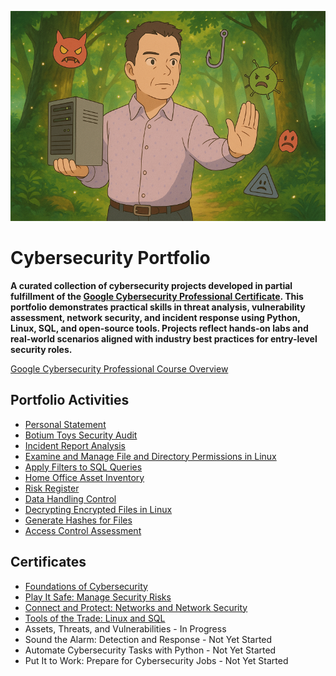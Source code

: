 ![Portfolio Image](assets/images/cybersecurity-portfolio-image.png)

# Cybersecurity Portfolio

**A curated collection of cybersecurity projects developed in partial fulfillment of the [Google Cybersecurity Professional Certificate](https://www.coursera.org/professional-certificates/google-cybersecurity). This portfolio demonstrates practical skills in threat analysis, vulnerability assessment, network security, and incident response using Python, Linux, SQL, and open-source tools. Projects reflect hands-on labs and real-world scenarios aligned with industry best practices for entry-level security roles.**

[Google Cybersecurity Professional Course Overview](/google-cybersecurity-portfolio-documents/00-program-overview.md)

## Portfolio Activities

- [Personal Statement](/google-cybersecurity-portfolio-documents/01-personal-statement.md)
- [Botium Toys Security Audit](/google-cybersecurity-portfolio-documents/02-security-audit.md)
- [Incident Report Analysis](/google-cybersecurity-portfolio-documents/03-incident-report-analysis.md)
- [Examine and Manage File and Directory Permissions in Linux](/google-cybersecurity-portfolio-documents/04-linux-file-permissions.md)
- [Apply Filters to SQL Queries](/google-cybersecurity-portfolio-documents/05-filtering-sql-queries.md)
- [Home Office Asset Inventory](/google-cybersecurity-portfolio-documents/06-asset-inventory.md)
- [Risk Register](/google-cybersecurity-portfolio-documents/07-risk-register.md)
- [Data Handling Control](/google-cybersecurity-portfolio-documents/08-data-handling.md)
- [Decrypting Encrypted Files in Linux](/google-cybersecurity-portfolio-documents/09-message-decryption.md)
- [Generate Hashes for Files](/google-cybersecurity-portfolio-documents/10-hashes.md)
- [Access Control Assessment](/google-cybersecurity-portfolio-documents/11-access-control-incident.md)

## Certificates

- [Foundations of Cybersecurity](https://coursera.org/share/96fdfd105ff2153efd16cf8bc9cce9b7)
- [Play It Safe: Manage Security Risks](https://coursera.org/share/3b170bb4f6c90f51cd097138e18f071b)
- [Connect and Protect: Networks and Network Security](https://coursera.org/share/4f1fede83dff5afc78efb13b5c7561e2)
- [Tools of the Trade: Linux and SQL](https://coursera.org/share/203481cf705608089e19352064f70c5a)
- Assets, Threats, and Vulnerabilities - In Progress
- Sound the Alarm: Detection and Response - Not Yet Started
- Automate Cybersecurity Tasks with Python - Not Yet Started
- Put It to Work: Prepare for Cybersecurity Jobs - Not Yet Started
